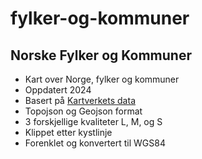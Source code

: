 # fylker-og-kommuner
## Norske Fylker og Kommuner 

* Kart over Norge, fylker og kommuner
* Oppdatert 2024
* Basert på [Kartverkets data](https://kartkatalog.geonorge.no) 
* Topojson og Geojson format
* 3 forskjellige kvaliteter L, M, og S
* Klippet etter kystlinje
* Forenklet og konvertert til WGS84 
